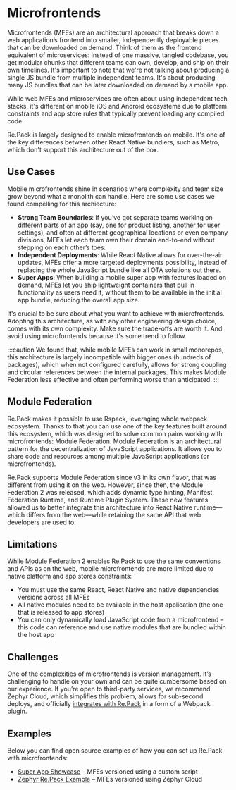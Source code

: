 # Microfrontends

Microfrontends (MFEs) are an architectural approach that breaks down a web application’s frontend into smaller, independently deployable pieces that can be downloaded on demand. Think of them as the frontend equivalent of microservices: instead of one massive, tangled codebase, you get modular chunks that different teams can own, develop, and ship on their own timelines. It's important to note that we're not talking about producing a single JS bundle from multiple independent teams. It's about producing many JS bundles that can be later downloaded on demand by a mobile app.

While web MFEs and microservices are often about using independent tech stacks, it's different on mobile iOS and Android ecosystems due to platform constraints and app store rules that typically prevent loading any compiled code.

Re.Pack is largely designed to enable microfrontends on mobile. It's one of the key differences between other React Native bundlers, such as Metro, which don't support this architecture out of the box.

## Use Cases

Mobile microfrontends shine in scenarios where complexity and team size grow beyond what a monolith can handle. Here are some use cases we found compelling for this archiecture:

- **Strong Team Boundaries**: If you’ve got separate teams working on different parts of an app (say, one for product listing, another for user settings), and often at different geographical locations or even company divisions, MFEs let each team own their domain end-to-end without stepping on each other’s toes.
- **Independent Deployments**: While React Native allows for over-the-air updates, MFEs offer a more targeted deployments possibility, instead of replacing the whole JavaScript bundle like all OTA solutions out there.
- **Super Apps**: When building a mobile super app with features loaded on demand, MFEs let you ship lightweight containers that pull in functionality as users need it, without them to be available in the initial app bundle, reducing the overall app size.

It's crucial to be sure about what you want to achieve with microfrontends. Adopting this architecture, as with any other engineering design choice, comes with its own complexity. Make sure the trade-offs are worth it. And avoid using microforntends because it's some trend to follow.

:::caution
We found that, while mobile MFEs can work in small monorepos, this architecture is largely incompatible with bigger ones (hundreds of packages), which when not configured carefully, allows for strong coupling and circular references between the internal packages. This makes Module Federation less effective and often performing worse than anticipated.
:::

## Module Federation

Re.Pack makes it possible to use Rspack, leveraging whole webpack ecosystem. Thanks to that you can use one of the key features built around this ecosystem, which was designed to solve common pains working with microfrontends: Module Federation. Module Federation is an architectural pattern for the decentralization of JavaScript applications. It allows you to share code and resources among multiple JavaScript applications (or microfrontends).

Re.Pack supports Module Federation since v3 in its own flavor, that was different from using it on the web. However, since then, the Module Federation 2 was released, which adds dynamic type hinting, Manifest, Federation Runtime, and Runtime Plugin System. These new features allowed us to better integrate this architecture into React Native runtime—which differs from the web—while retaining the same API that web developers are used to.

## Limitations

While Module Federation 2 enables Re.Pack to use the same conventions and APIs as on the web, mobile microfrontends are more limited due to native platform and app stores constraints:

- You must use the same React, React Native and native dependencies versions across all MFEs
- All native modules need to be available in the host application (the one that is released to app stores)
- You can only dynamically load JavaScript code from a microfrontend – this code can reference and use native modules that are bundled within the host app

## Challenges

One of the complexities of microfrontends is version management. It’s challenging to handle on your own and can be quite cumbersome based on our experience. If you’re open to third-party services, we recommend Zephyr Cloud, which simplifies this problem, allows for sub-second deploys, and officially [integrates with Re.Pack](https://docs.zephyr-cloud.io/recipes/repack-mf) in a form of a Webpack plugin.

## Examples

Below you can find open source examples of how you can set up Re.Pack with microfrontends:

- [Super App Showcase](https://github.com/callstack/super-app-showcase) – MFEs versioned using a custom script
- [Zephyr Re.Pack Example](https://github.com/ZephyrCloudIO/zephyr-repack-example) – MFEs versioned using Zephyr Cloud
